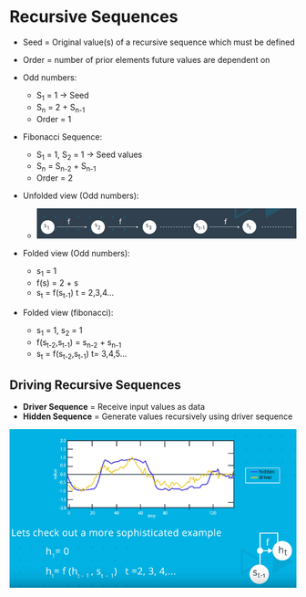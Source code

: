 # Recursive Sequences
* Seed = Original value(s) of a recursive sequence which must be defined
* Order = number of prior elements future values are dependent on
* Odd numbers:
    * S<sub>1</sub> = 1 -> Seed
    * S<sub>n</sub> = 2 + S<sub>n-1</sub>
    * Order = 1
* Fibonacci Sequence:
    * S<sub>1</sub> = 1, S<sub>2</sub> = 1 -> Seed values
    * S<sub>n</sub> = S<sub>n-2</sub> + S<sub>n-1</sub>
    * Order = 2

* Unfolded view (Odd numbers):
    * ![](../../images/2018-02-11-07-44-51.png)
* Folded view (Odd numbers):
    * s<sub>1</sub> = 1
    * f(s) = 2 + s
    * s<sub>t</sub> = f(s<sub>t-1</sub>) t = 2,3,4...
* Folded view (fibonacci):
    * s<sub>1</sub> = 1, s<sub>2</sub> = 1
    * f(s<sub>t-2</sub>,s<sub>t-1</sub>) = s<sub>n-2</sub> + s<sub>n-1</sub>
    * s<sub>t</sub> = f(s<sub>t-2</sub>,s<sub>t-1</sub>) t= 3,4,5...

## Driving Recursive Sequences
* **Driver Sequence** = Receive input values as data 
* **Hidden Sequence** = Generate values recursively using driver sequence

![](../../images/2018-02-11-07-58-07.png)